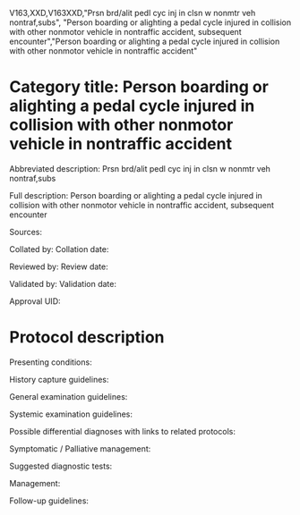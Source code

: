 V163,XXD,V163XXD,"Prsn brd/alit pedl cyc inj in clsn w nonmtr veh nontraf,subs", "Person boarding or alighting a pedal cycle injured in collision with other nonmotor vehicle in nontraffic accident, subsequent encounter","Person boarding or alighting a pedal cycle injured in collision with other nonmotor vehicle in nontraffic accident"
# Category title: Person boarding or alighting a pedal cycle injured in collision with other nonmotor vehicle in nontraffic accident

Abbreviated description: Prsn brd/alit pedl cyc inj in clsn w nonmtr veh nontraf,subs

Full description: Person boarding or alighting a pedal cycle injured in collision with other nonmotor vehicle in nontraffic accident, subsequent encounter

Sources:

Collated by:
Collation date:

Reviewed by:
Review date:

Validated by:
Validation date:

Approval UID:

# Protocol description

Presenting conditions:

History capture guidelines:

General examination guidelines:

Systemic examination guidelines:

Possible differential diagnoses with links to related protocols:

Symptomatic / Palliative management:

Suggested diagnostic tests:

Management:

Follow-up guidelines:
